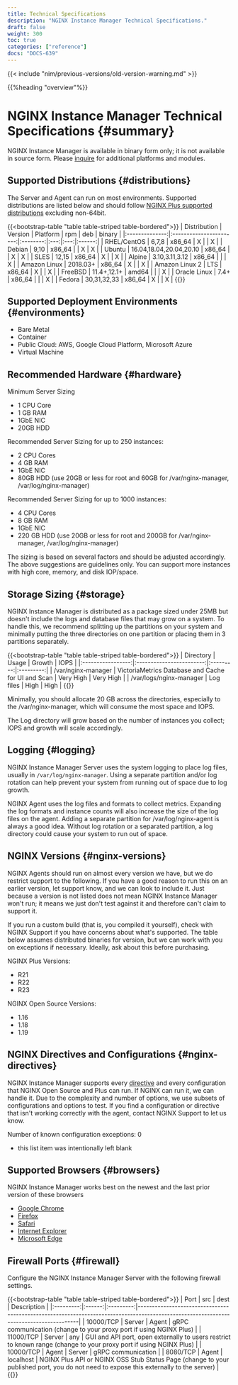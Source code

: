 ```yaml
---
title: Technical Specifications
description: "NGINX Instance Manager Technical Specifications."
draft: false
weight: 300
toc: true
categories: ["reference"]
docs: "DOCS-639"
---
```


{{< include "nim/previous-versions/old-version-warning.md" >}}

{{%heading "overview"%}}

# NGINX Instance Manager Technical Specifications {#summary}

NGINX Instance Manager is available in binary form only; it is not available in source form. Please [inquire](https://www.nginx.com/contact-sales/?_ga=2.136205685.533281598.1609156985-420478116.1599571713) for additional platforms and modules.

## Supported Distributions {#distributions}

The Server and Agent can run on most environments. Supported distributions are listed below and should follow [NGINX Plus supported distributions](https://docs.nginx.com/nginx/technical-specs/#supported-distributions) excluding non-64bit.

{{<bootstrap-table "table table-striped table-bordered">}}
|  Distribution  |         Version         | Platform | rpm | deb | binary |
|:--------------:|:-----------------------:|:--------:|:---:|:---:|:------:|
| RHEL/CentOS    | 6,7,8                   | x86_64   |  X  |     |    X   |
| Debian         | 9,10                    | x86_64   |     |  X  |    X   |
| Ubuntu         | 16.04,18.04,20.04,20.10 | x86_64   |     |  X  |    X   |
| SLES           | 12,15                   | x86_64   |  X  |     |    X   |
| Alpine         | 3.10,3.11,3.12          | x86_64   |     |     |    X   |
| Amazon Linux   | 2018.03+                | x86_64   |  X  |     |    X   |
| Amazon Linux 2 | LTS                     | x86_64   |  X  |     |    X   |
| FreeBSD        | 11.4+,12.1+             | amd64    |     |     |    X   |
| Oracle Linux   | 7.4+                    | x86_64   |     |     |    X   |
| Fedora         | 30,31,32,33             | x86_64   |  X  |     |    X   |
{{</bootstrap-table>}}

## Supported Deployment Environments {#environments}

- Bare Metal
- Container
- Public Cloud: AWS, Google Cloud Platform, Microsoft Azure
- Virtual Machine

## Recommended Hardware {#hardware}

Minimum Server Sizing
- 1 CPU Core
- 1 GB RAM
- 1GbE NIC
- 20GB HDD

Recommended Server Sizing for up to 250 instances:
- 2 CPU Cores
- 4 GB RAM
- 1GbE NIC
- 80GB HDD (use 20GB or less for root and 60GB for /var/nginx-manager, /var/log/nginx-manager)

Recommended Server Sizing for up to 1000 instances:
- 4 CPU Cores
- 8 GB RAM
- 1GbE NIC
- 220 GB HDD (use 20GB or less for root and 200GB for /var/nginx-manager, /var/log/nginx-manager)

The sizing is based on several factors and should be adjusted accordingly. The above suggestions are guidelines only. You can support more instances with high core, memory, and disk IOP/space.

## Storage Sizing {#storage}

NGINX Instance Manager is distributed as a package sized under 25MB but doesn't include the logs and database files that may grow on a system. To handle this, we recommend splitting up the partitions on your system and minimally putting the three directories on one partition or placing them in 3 partitions separately.

{{<bootstrap-table "table table-striped table-bordered">}}
|     Directory     |           Usage          |   Growth  |    IOPS   |
|:-----------------:|:------------------------:|:---------:|:---------:|
| /var/nginx-manager      | VictoriaMetrics Database and Cache for UI and Scan    |   Very High | Very High |
| /var/logs/nginx-manager | Log files                |    High   |    High   |
{{</bootstrap-table>}}

Minimally, you should allocate 20 GB across the directories, especially to the /var/nginx-manager, which will consume the most space and IOPS.

The Log directory will grow based on the number of instances you collect; IOPS and growth will scale accordingly.

## Logging {#logging}

NGINX Instance Manager Server uses the system logging to place log files, usually in `/var/log/nginx-manager`. Using a separate partition and/or log rotation can help prevent your system from running out of space due to log growth.

NGINX Agent uses the log files and formats to collect metrics. Expanding the log formats and instance counts will also increase the size of the log files on the agent. Adding a separate partition for /var/log/nginx-agent is always a good idea. Without log rotation or a separated partition, a log directory could cause your system to run out of space.

## NGINX Versions {#nginx-versions}

NGINX Agents should run on almost every version we have, but we do restrict support to the following. If you have a good reason to run this on an earlier version, let support know, and we can look to include it. Just because a version is not listed does not mean NGINX Instance Manager won't run; it means we just don't test against it and therefore can't claim to support it.

If you run a custom build (that is, you compiled it yourself), check with NGINX Support if you have concerns about what's supported. The table below assumes distributed binaries for version, but we can work with you on exceptions if necessary. Ideally, ask about this before purchasing.

NGINX Plus Versions:
- R21
- R22
- R23

NGINX Open Source Versions:
- 1.16
- 1.18
- 1.19

## NGINX Directives and Configurations {#nginx-directives}

NGINX Instance Manager supports every [directive](https://nginx.org/en/docs/dirindex.html) and every configuration that NGINX Open Source and Plus can run. If NGINX can run it, we can handle it. Due to the complexity and number of options, we use subsets of configurations and options to test. If you find a configuration or directive that isn't working correctly with the agent, contact NGINX Support to let us know.

Number of known configuration exceptions: 0

- this list item was intentionally left blank

## Supported Browsers {#browsers}

NGINX Instance Manager works best on the newest and the last prior version of these browsers

- [Google Chrome](https://www.google.com/chrome/)
- [Firefox](https://www.mozilla.org/en-US/firefox/new/)
- [Safari](https://support.apple.com/downloads/safari)
- [Internet Explorer](https://support.microsoft.com/en-us/help/17621/internet-explorer-downloads)
- [Microsoft Edge](https://www.microsoft.com/en-us/edge)

## Firewall Ports {#firewall}

Configure the NGINX Instance Manager Server with the following firewall settings.

{{<bootstrap-table "table table-striped table-bordered">}}
|    Port   |   src  |    dest   | Description                                                                                                                           |
|:---------:|:------:|:---------:|---------------------------------------------------------------------------------------------------------------------------------------|
| 10000/TCP | Server | Agent     | gRPC communication (change to your proxy port if using NGINX Plus)                                                                    |
| 11000/TCP | Server | any       | GUI and API port, open externally to users restrict to known range (change to your proxy port if using NGINX Plus)                    |
| 10000/TCP | Agent  | Server    | gRPC communication                                                                                                                    |
| 8080/TCP  | Agent  | localhost | NGINX Plus API or NGINX OSS Stub Status Page (change to your published port, you do not need to expose this externally to the server) |
{{</bootstrap-table>}}
